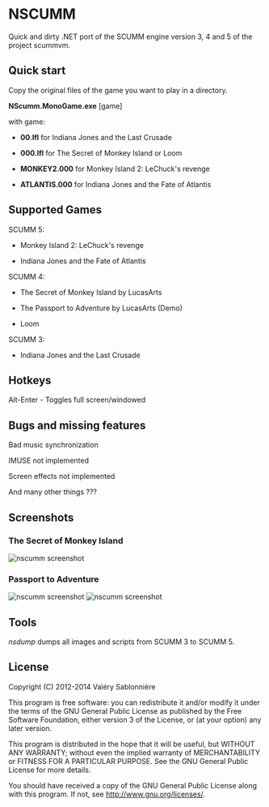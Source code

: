 NSCUMM
======

Quick and dirty .NET port of the SCUMM engine version 3, 4 and 5 of the project scummvm.

Quick start
-----------

Copy the original files of the game you want to play in a directory.

__NScumm.MonoGame.exe__ [game]

with game:

* __00.lfl__ for Indiana Jones and the Last Crusade

* __000.lfl__ for The Secret of Monkey Island or Loom

* __MONKEY2.000__ for Monkey Island 2: LeChuck's revenge

* __ATLANTIS.000__ for Indiana Jones and the Fate of Atlantis

Supported Games
---------------

SCUMM 5:

* Monkey Island 2: LeChuck's revenge

* Indiana Jones and the Fate of Atlantis

SCUMM 4:

* The Secret of Monkey Island by LucasArts

* The Passport to Adventure by LucasArts (Demo)

* Loom

SCUMM 3:

* Indiana Jones and the Last Crusade

Hotkeys
-------

Alt-Enter              - Toggles full screen/windowed

Bugs and missing features
-------------------------

Bad music synchronization

IMUSE not implemented

Screen effects not implemented

And many other things ???

Screenshots
-----------

### The Secret of Monkey Island

![nscumm screenshot](https://raw.github.com/scemino/nscumm/master/Doc/Images/MonkeyIsland.png "The Secret of Monkey Island")

### Passport to Adventure

![nscumm screenshot](https://raw.github.com/scemino/nscumm/master/Doc/Images/Indy3.png "Indiana Jones 3")
![nscumm screenshot](https://raw.github.com/scemino/nscumm/master/Doc/Images/Loom.png "Loom")

Tools
-----

*nsdump* dumps all images and scripts from SCUMM 3 to SCUMM 5.

License
-------

Copyright (C) 2012-2014  Valéry Sablonnière

This program is free software: you can redistribute it and/or modify
it under the terms of the GNU General Public License as published by
the Free Software Foundation, either version 3 of the License, or
(at your option) any later version.

This program is distributed in the hope that it will be useful,
but WITHOUT ANY WARRANTY; without even the implied warranty of
MERCHANTABILITY or FITNESS FOR A PARTICULAR PURPOSE.  See the
GNU General Public License for more details.

You should have received a copy of the GNU General Public License
along with this program.  If not, see <http://www.gnu.org/licenses/>.

